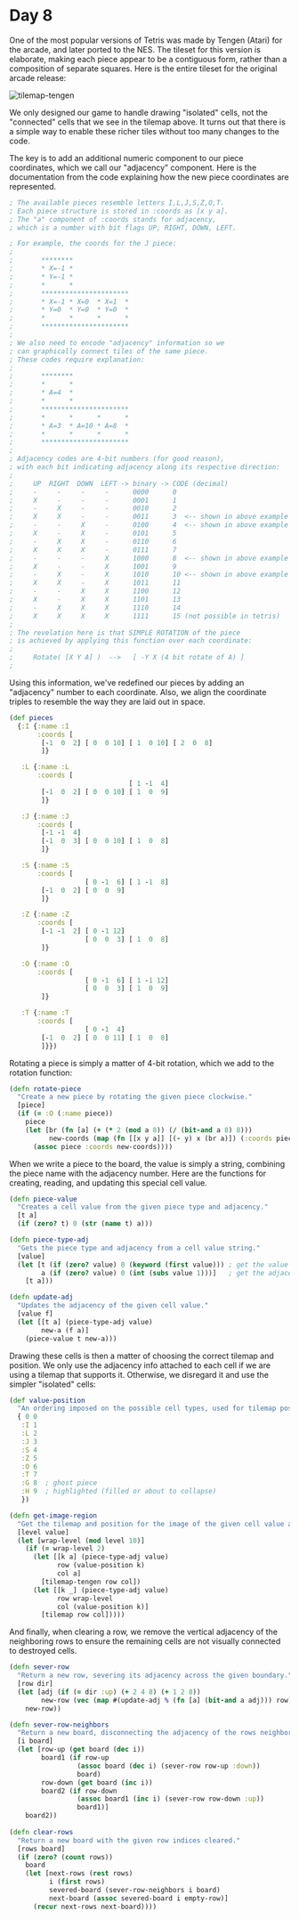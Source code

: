 # Day 8

One of the most popular versions of Tetris was made by Tengen (Atari) for the
arcade, and later ported to the NES.  The tileset for this version is
elaborate, making each piece appear to be a contiguous form, rather than a
composition of separate squares.  Here is the entire tileset for the original
arcade release:

![tilemap-tengen](../public/tilemap-tengen.png)

We only designed our game to handle drawing "isolated" cells, not the
"connected" cells that we see in the tilemap above.  It turns out that there is
a simple way to enable these richer tiles without too many changes to the code.

The key is to add an additional numeric component to our piece coordinates,
which we call our "adjacency" component.  Here is the documentation from the
code explaining how the new piece coordinates are represented.

```clj
; The available pieces resemble letters I,L,J,S,Z,O,T.
; Each piece structure is stored in :coords as [x y a].
; The "a" component of :coords stands for adjacency,
; which is a number with bit flags UP, RIGHT, DOWN, LEFT.

; For example, the coords for the J piece:
;
;       ********
;       * X=-1 *
;       * Y=-1 *
;       *      *
;       **********************
;       * X=-1 * X=0  * X=1  *
;       * Y=0  * Y=0  * Y=0  *
;       *      *      *      *
;       **********************
;
; We also need to encode "adjacency" information so we
; can graphically connect tiles of the same piece.
; These codes require explanation:
;
;       ********
;       *      *
;       * A=4  *
;       *      *
;       **********************
;       *      *      *      *
;       * A=3  * A=10 * A=8  *
;       *      *      *      *
;       **********************
;
; Adjacency codes are 4-bit numbers (for good reason),
; with each bit indicating adjacency along its respective direction:
;
;     UP  RIGHT  DOWN  LEFT -> binary -> CODE (decimal)
;     -     -     -     -      0000      0
;     X     -     -     -      0001      1
;     -     X     -     -      0010      2
;     X     X     -     -      0011      3  <-- shown in above example
;     -     -     X     -      0100      4  <-- shown in above example
;     X     -     X     -      0101      5
;     -     X     X     -      0110      6
;     X     X     X     -      0111      7
;     -     -     -     X      1000      8  <-- shown in above example
;     X     -     -     X      1001      9
;     -     X     -     X      1010      10 <-- shown in above example
;     X     X     -     X      1011      11
;     -     -     X     X      1100      12
;     X     -     X     X      1101      13
;     -     X     X     X      1110      14
;     X     X     X     X      1111      15 (not possible in tetris)
; 
; The revelation here is that SIMPLE ROTATION of the piece
; is achieved by applying this function over each coordinate:
;
;     Rotate( [X Y A] )  -->   [ -Y X (4 bit rotate of A) ]
; 
```

Using this information, we've redefined our pieces by adding an "adjacency"
number to each coordinate.  Also, we align the coordinate triples to resemble
the way they are laid out in space.

```clj
(def pieces
  {:I {:name :I
       :coords [
        [-1  0  2] [ 0  0 10] [ 1  0 10] [ 2  0  8]
        ]}

   :L {:name :L
       :coords [
                              [ 1 -1  4]
        [-1  0  2] [ 0  0 10] [ 1  0  9]
        ]}

   :J {:name :J
       :coords [
        [-1 -1  4]
        [-1  0  3] [ 0  0 10] [ 1  0  8]
        ]}

   :S {:name :S
       :coords [
                   [ 0 -1  6] [ 1 -1  8]
        [-1  0  2] [ 0  0  9]
        ]}

   :Z {:name :Z
       :coords [
        [-1 -1  2] [ 0 -1 12]
                   [ 0  0  3] [ 1  0  8]
        ]}

   :O {:name :O
       :coords [
                   [ 0 -1  6] [ 1 -1 12]
                   [ 0  0  3] [ 1  0  9]
        ]}

   :T {:name :T
       :coords [
                   [ 0 -1  4]
        [-1  0  2] [ 0  0 11] [ 1  0  8]
        ]}})
```

Rotating a piece is simply a matter of 4-bit rotation, which we add to the rotation function:

```clj
(defn rotate-piece
  "Create a new piece by rotating the given piece clockwise."
  [piece]
  (if (= :O (:name piece))
    piece
    (let [br (fn [a] (+ (* 2 (mod a 8)) (/ (bit-and a 8) 8)))
          new-coords (map (fn [[x y a]] [(- y) x (br a)]) (:coords piece))]
      (assoc piece :coords new-coords))))
```

When we write a piece to the board, the value is simply a string, combining the
piece name with the adjacency number.  Here are the functions for creating,
reading, and updating this special cell value.

```clj
(defn piece-value
  "Creates a cell value from the given piece type and adjacency."
  [t a]
  (if (zero? t) 0 (str (name t) a)))

(defn piece-type-adj
  "Gets the piece type and adjacency from a cell value string."
  [value]
  (let [t (if (zero? value) 0 (keyword (first value))) ; get the value key (piece type)
        a (if (zero? value) 0 (int (subs value 1)))]   ; get the adjacency code
    [t a]))

(defn update-adj
  "Updates the adjacency of the given cell value."
  [value f]
  (let [[t a] (piece-type-adj value)
        new-a (f a)]
    (piece-value t new-a)))
```

Drawing these cells is then a matter of choosing the correct tilemap and
position.  We only use the adjacency info attached to each cell if we are using
a tilemap that supports it.  Otherwise, we disregard it and use the simpler
"isolated" cells:

```clj
(def value-position
  "An ordering imposed on the possible cell types, used for tilemap position."
  { 0 0
   :I 1
   :L 2
   :J 3
   :S 4
   :Z 5
   :O 6
   :T 7
   :G 8  ; ghost piece
   :H 9  ; highlighted (filled or about to collapse)
   })

(defn get-image-region
  "Get the tilemap and position for the image of the given cell value and level."
  [level value]
  (let [wrap-level (mod level 10)]
    (if (= wrap-level 2)
      (let [[k a] (piece-type-adj value)
            row (value-position k)
            col a]
        [tilemap-tengen row col])
      (let [[k _] (piece-type-adj value)
            row wrap-level
            col (value-position k)]
        [tilemap row col]))))
```

And finally, when clearing a row, we remove the vertical adjacency of the neighboring
rows to ensure the remaining cells are not visually connected to destroyed cells.

```clj
(defn sever-row
  "Return a new row, severing its adjacency across the given boundary."
  [row dir]
  (let [adj (if (= dir :up) (+ 2 4 8) (+ 1 2 8))
        new-row (vec (map #(update-adj % (fn [a] (bit-and a adj))) row))]
    new-row))

(defn sever-row-neighbors
  "Return a new board, disconnecting the adjacency of the rows neighboring the given row index."
  [i board]
  (let [row-up (get board (dec i))
        board1 (if row-up
                 (assoc board (dec i) (sever-row row-up :down))
                 board)
        row-down (get board (inc i))
        board2 (if row-down
                 (assoc board1 (inc i) (sever-row row-down :up))
                 board1)]
    board2))
        
(defn clear-rows
  "Return a new board with the given row indices cleared."
  [rows board]
  (if (zero? (count rows))
    board
    (let [next-rows (rest rows)
          i (first rows)
          severed-board (sever-row-neighbors i board)
          next-board (assoc severed-board i empty-row)]
      (recur next-rows next-board))))
```
